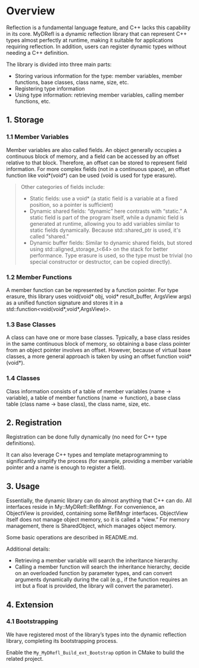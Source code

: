 # Overview

Reflection is a fundamental language feature, and C++ lacks this capability in its core. MyDRefl is a dynamic reflection library that can represent C++ types almost perfectly at runtime, making it suitable for applications requiring reflection. In addition, users can register dynamic types without needing a C++ definition.

The library is divided into three main parts:

- Storing various information for the type: member variables, member functions, base classes, class name, size, etc.
- Registering type information
- Using type information: retrieving member variables, calling member functions, etc.

## 1. Storage

### 1.1 Member Variables

Member variables are also called fields. An object generally occupies a continuous block of memory, and a field can be accessed by an offset relative to that block. Therefore, an offset can be stored to represent field information. For more complex fields (not in a continuous space), an offset function like void*(void*) can be used (void is used for type erasure).

> Other categories of fields include:
> - Static fields: use a void* (a static field is a variable at a fixed position, so a pointer is sufficient)
> - Dynamic shared fields: “dynamic” here contrasts with “static.” A static field is part of the program itself, while a dynamic field is generated at runtime, allowing you to add variables similar to static fields dynamically. Because std::shared_ptr<void> is used, it's called “shared.”
> - Dynamic buffer fields: Similar to dynamic shared fields, but stored using std::aligned_storage_t<64> on the stack for better performance. Type erasure is used, so the type must be trivial (no special constructor or destructor, can be copied directly).

### 1.2 Member Functions

A member function can be represented by a function pointer. For type erasure, this library uses void(void* obj, void* result_buffer, ArgsView args) as a unified function signature and stores it in a std::function<void(void*,void*,ArgsView)>.

### 1.3 Base Classes

A class can have one or more base classes. Typically, a base class resides in the same continuous block of memory, so obtaining a base class pointer from an object pointer involves an offset. However, because of virtual base classes, a more general approach is taken by using an offset function void*(void*).

### 1.4 Classes

Class information consists of a table of member variables (name -> variable), a table of member functions (name -> function), a base class table (class name -> base class), the class name, size, etc.

## 2. Registration

Registration can be done fully dynamically (no need for C++ type definitions).

It can also leverage C++ types and template metaprogramming to significantly simplify the process (for example, providing a member variable pointer and a name is enough to register a field).

## 3. Usage

Essentially, the dynamic library can do almost anything that C++ can do. All interfaces reside in My::MyDRefl::ReflMngr. For convenience, an ObjectView is provided, containing some ReflMngr interfaces. ObjectView itself does not manage object memory, so it is called a “view.” For memory management, there is SharedObject, which manages object memory.

Some basic operations are described in README.md.

Additional details:
- Retrieving a member variable will search the inheritance hierarchy.
- Calling a member function will search the inheritance hierarchy, decide on an overloaded function by parameter types, and can convert arguments dynamically during the call (e.g., if the function requires an int but a float is provided, the library will convert the parameter).

## 4. Extension

### 4.1 Bootstrapping

We have registered most of the library’s types into the dynamic reflection library, completing its bootstrapping process.

Enable the `My_MyDRefl_Build_ext_Bootstrap` option in CMake to build the related project.